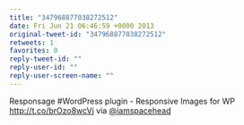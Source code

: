 ```yaml
---
title: "347968877038272512"
date: Fri Jun 21 06:46:59 +0000 2013
original-tweet-id: "347968877038272512"
retweets: 1
favorites: 0
reply-tweet-id: ""
reply-user-id: ""
reply-user-screen-name: ""
---
```

Responsage #WordPress plugin - Responsive Images for WP http://t.co/brOzo8wcVj via <a href="https://twitter.com/iamspacehead">@iamspacehead</a>
